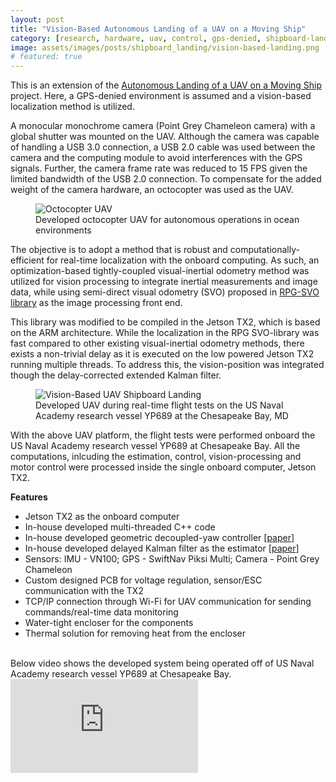 ```yaml
---
layout: post
title: "Vision-Based Autonomous Landing of a UAV on a Moving Ship"
category: [research, hardware, uav, control, gps-denied, shipboard-landing, computer-vision, projects]
image: assets/images/posts/shipboard_landing/vision-based-landing.png
# featured: true
---
```


This is an extension of the [Autonomous Landing of a UAV on a Moving Ship]({{site.baseurl}}/shipboard-landing/) project.
Here, a GPS-denied environment is assumed and a vision-based localization method is utilized.

A monocular monochrome camera (Point Grey Chameleon camera) with a global shutter was mounted on the UAV.
Although the camera was capable of handling a USB 3.0 connection, a USB 2.0 cable was used between the camera and the computing module to avoid interferences with the GPS signals.
Further, the camera frame rate was reduced to 15 FPS given the limited bandwidth of the USB 2.0 connection.
To compensate for the added weight of the camera hardware, an octocopter was used as the UAV.

<figure>
    <img src="{{site.baseurl}}/assets/images/posts/shipboard_landing/octo.jpg" alt="Octocopter UAV">
    <figcaption>Developed octocopter UAV for autonomous operations in ocean environments</figcaption>
</figure>

The objective is to adopt a method that is robust and computationally-efficient for real-time localization with the onboard computing. 
As such, an optimization-based tightly-coupled visual-inertial odometry method was utilized for vision processing to integrate inertial measurements and image data, while using semi-direct visual odometry (SVO) proposed in [RPG-SVO library](https://github.com/uzh-rpg/rpg_svo_pro_open) as the image processing front end.

This library was modified to be compiled in the Jetson TX2, which is based on the ARM architecture.
While the localization in the RPG SVO-library was fast compared to other existing visual-inertial odometry methods, there exists a non-trivial delay as it is executed on the low powered Jetson TX2 running multiple threads. 
To address this, the vision-position was integrated though the delay-corrected extended Kalman filter.

<figure>
    <img src="{{site.baseurl}}/assets/images/posts/shipboard_landing/vision-based-landing.png" alt="Vision-Based UAV Shipboard Landing">
    <figcaption>Developed UAV during real-time flight tests on the US Naval Academy research vessel YP689 at the Chesapeake Bay, MD</figcaption>
</figure>

With the above UAV platform, the flight tests were performed onboard the US Naval Academy research vessel YP689 at Chesapeake Bay.
All the computations, inlcuding the estimation, control, vision-processing and motor control were processed inside the single onboard computer, Jetson TX2.

**Features**
* Jetson TX2 as the onboard computer
* In-house developed multi-threaded C++ code
* In-house developed geometric decoupled-yaw controller [[paper](https://doi.org/10.23919/ACC.2019.8815189)]
* In-house developed delayed Kalman filter as the estimator [[paper](https://doi.org/10.1109/TAES.2021.3061795)]
* Sensors: IMU - VN100; GPS - SwiftNav Piksi Multi; Camera - Point Grey Chameleon
* Custom designed PCB for voltage regulation, sensor/ESC communication with the TX2
* TCP/IP connection through Wi-Fi for UAV communication for sending commands/real-time data monitoring
* Water-tight encloser for the components
* Thermal solution for removing heat from the encloser


<br>
Below video shows the developed system being operated  off of US Naval Academy research vessel YP689 at Chesapeake Bay.

<div class="video-container">
<iframe src="https://www.youtube.com/embed/v8euxR5UpUY" frameborder="0" allow="autoplay; encrypted-media" allowfullscreen></iframe>
</div>

<br>
<br>